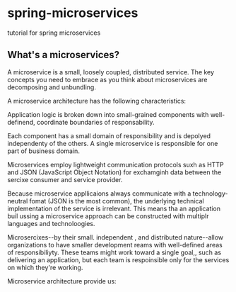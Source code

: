 # spring-microservices
tutorial for spring microservices


## What's a microservices?

A microservice is a small, loosely coupled, distributed service. The key concepts you need to embrace as you think about microservices are decomposing and unbundling.

A microservice architecture has the following characteristics:

Application logic is broken down into small-grained components with well-definend, coordinate boundaries of responsability.

Each component has a small domain of responsibility and is depolyed independenty of the others. A single microservice is responsible for one part of business domain.

Microservices employ lightweight communication protocols suxh as HTTP and JSON (JavaScript Object Notation) for exchamginh data between the sercixe consumer and service provider.

Because microservice appllicaions always communicate with a technology-neutral fomat (JSON is the most common), the underlying technical implementation of the service is irrelevant. This means tha an application buil ussing a microservice approach can be constructed with multiplr languages and technoloogies.

Microsercixes--by their small. independent , and distributed nature--allow organizations to have smaller development reams with well-defined areas of responsibiliyty. These teams might work toward a single goal,, such as delivering an application, but each team is respoinsible only for the services on which they're working.

Microservice architecture provide us:



